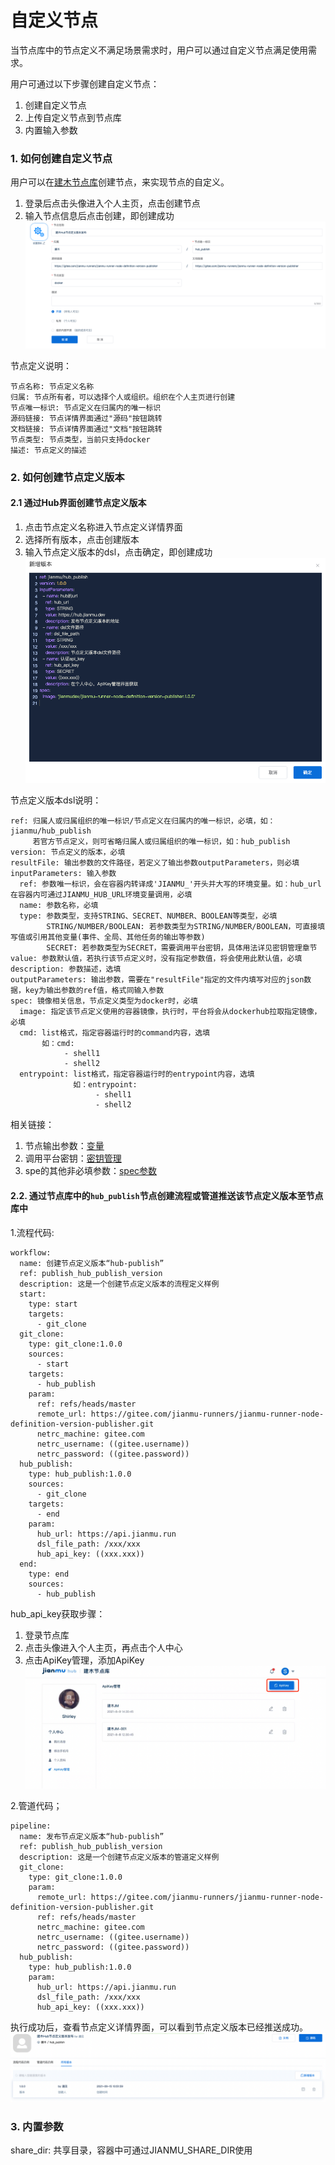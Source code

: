# 自定义节点
当节点库中的节点定义不满足场景需求时，用户可以通过自定义节点满足使用需求。

用户可通过以下步骤创建自定义节点：  
1. 创建自定义节点  
2. 上传自定义节点到节点库  
3. 内置输入参数  



### 1. 如何创建自定义节点

用户可以在[建木节点库](https://hub.jianmu.dev)创建节点，来实现节点的自定义。
1. 登录后点击头像进入个人主页，点击创建节点
2. 输入节点信息后点击创建，即创建成功
![create_node_definition](./images/create_node_definition.png)

节点定义说明：
```
节点名称: 节点定义名称
归属: 节点所有者，可以选择个人或组织。组织在个人主页进行创建
节点唯一标识: 节点定义在归属内的唯一标识
源码链接: 节点详情界面通过"源码"按钮跳转
文档链接: 节点详情界面通过"文档"按钮跳转
节点类型: 节点类型，当前只支持docker
描述: 节点定义的描述
```



### 2. 如何创建节点定义版本

#### 2.1 通过Hub界面创建节点定义版本
1. 点击节点定义名称进入节点定义详情界面
2. 选择所有版本，点击创建版本
3. 输入节点定义版本的dsl，点击确定，即创建成功
![create_node_definition_version](./images/create_node_definition_version.png)

节点定义版本dsl说明：
```
ref: 归属人或归属组织的唯一标识/节点定义在归属内的唯一标识，必填，如：jianmu/hub_publish
     若官方节点定义，则可省略归属人或归属组织的唯一标识，如：hub_publish
version: 节点定义的版本，必填
resultFile: 输出参数的文件路径，若定义了输出参数outputParameters，则必填
inputParameters: 输入参数
  ref: 参数唯一标识，会在容器内转译成'JIANMU_'开头并大写的环境变量。如：hub_url在容器内可通过JIANMU_HUB_URL环境变量调用，必填
  name: 参数名称，必填
  type: 参数类型，支持STRING、SECRET、NUMBER、BOOLEAN等类型，必填
        STRING/NUMBER/BOOLEAN: 若参数类型为STRING/NUMBER/BOOLEAN，可直接填写值或引用其他变量(事件、全局、其他任务的输出等参数)
        SECRET: 若参数类型为SECRET，需要调用平台密钥，具体用法详见密钥管理章节
value: 参数默认值，若执行该节点定义时，没有指定参数值，将会使用此默认值，必填
description: 参数描述，选填
outputParameters: 输出参数，需要在"resultFile"指定的文件内填写对应的json数据，key为输出参数的ref值，格式同输入参数
spec: 镜像相关信息，节点定义类型为docker时，必填
  image: 指定该节点定义使用的容器镜像，执行时，平台将会从dockerhub拉取指定镜像，必填
  cmd: list格式，指定容器运行时的command内容，选填
       如：cmd:
            - shell1
            - shell2
  entrypoint: list格式，指定容器运行时的entrypoint内容，选填
              如：entrypoint:
                   - shell1
                   - shell2
```
相关链接：
1. 节点输出参数：[变量](vars.md)
2. 调用平台密钥：[密钥管理](secrets.md)
3. spe的其他非必填参数：[spec参数](https://gitee.com/jianmu-dev/jianmu-ci-server/blob/master/task-core/src/main/java/dev/jianmu/task/aggregate/spec/ContainerSpec.java)

#### 2.2. 通过节点库中的`hub_publish`节点创建流程或管道推送该节点定义版本至节点库中

1.流程代码:
```
workflow:
  name: 创建节点定义版本“hub-publish”
  ref: publish_hub_publish_version
  description: 这是一个创建节点定义版本的流程定义样例
  start:
    type: start
    targets:
      - git_clone
  git_clone:
    type: git_clone:1.0.0
    sources:
      - start
    targets:
      - hub_publish
    param:
      ref: refs/heads/master
      remote_url: https://gitee.com/jianmu-runners/jianmu-runner-node-definition-version-publisher.git
      netrc_machine: gitee.com
      netrc_username: ((gitee.username))
      netrc_password: ((gitee.password))
  hub_publish:
    type: hub_publish:1.0.0
    sources:
      - git_clone
    targets:
      - end
    param:
      hub_url: https://api.jianmu.run
      dsl_file_path: /xxx/xxx
      hub_api_key: ((xxx.xxx))
  end:
    type: end
    sources:
      - hub_publish
```


hub_api_key获取步骤：

1. 登录节点库
2. 点击头像进入个人主页，再点击个人中心
3. 点击ApiKey管理，添加ApiKey
![create_api_key.png](./images/create_api_key.png)



2.管道代码；

```
pipeline:
  name: 发布节点定义版本“hub-publish”
  ref: publish_hub_publish_version
  description: 这是一个创建节点定义版本的管道定义样例
  git_clone:
    type: git_clone:1.0.0
    param:
      remote_url: https://gitee.com/jianmu-runners/jianmu-runner-node-definition-version-publisher.git
      ref: refs/heads/master
      netrc_machine: gitee.com
      netrc_username: ((gitee.username))
      netrc_password: ((gitee.password))
  hub_publish:
    type: hub_publish:1.0.0
    param:
      hub_url: https://api.jianmu.run
      dsl_file_path: /xxx/xxx
      hub_api_key: ((xxx.xxx))
```



执行成功后，查看节点定义详情界面，可以看到节点定义版本已经推送成功。
![view_node_definition_version](./images/view_node_definition_version.png)

### 3. 内置参数
share_dir: 共享目录，容器中可通过JIANMU_SHARE_DIR使用
